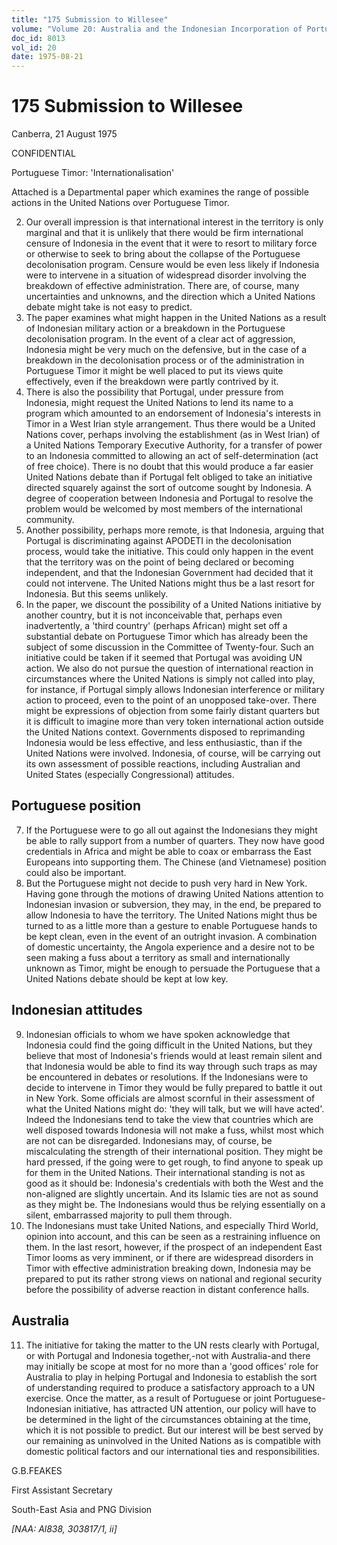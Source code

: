 ```yaml
---
title: "175 Submission to Willesee"
volume: "Volume 20: Australia and the Indonesian Incorporation of Portuguese Timor, 1974-1976"
doc_id: 8013
vol_id: 20
date: 1975-08-21
---
```


# 175 Submission to Willesee

Canberra, 21 August 1975

CONFIDENTIAL

Portuguese Timor: 'Internationalisation'

Attached is a Departmental paper which examines the range of possible actions in the United Nations over Portuguese Timor.

  2. Our overall impression is that international interest in the territory is only marginal and that it is unlikely that there would be firm international censure of Indonesia in the event that it were to resort to military force or otherwise to seek to bring about the collapse of the Portuguese decolonisation program. Censure would be even less likely if Indonesia were to intervene in a situation of widespread disorder involving the breakdown of effective administration. There are, of course, many uncertainties and unknowns, and the direction which a United Nations debate might take is not easy to predict.
  3. The paper examines what might happen in the United Nations as a result of Indonesian military action or a breakdown in the Portuguese decolonisation program. In the event of a clear act of aggression, Indonesia might be very much on the defensive, but in the case of a breakdown in the decolonisation process or of the administration in Portuguese Timor it might be well placed to put its views quite effectively, even if the breakdown were partly contrived by it.
  4. There is also the possibility that Portugal, under pressure from Indonesia, might request the United Nations to lend its name to a program which amounted to an endorsement of Indonesia's interests in Timor in a West Irian style arrangement. Thus there would be a United Nations cover, perhaps involving the establishment (as in West Irian) of a United Nations Temporary Executive Authority, for a transfer of power to an Indonesia committed to allowing an act of self-determination (act of free choice). There is no doubt that this would produce a far easier United Nations debate than if Portugal felt obliged to take an initiative directed squarely against the sort of outcome sought by Indonesia. A degree of cooperation between Indonesia and Portugal to resolve the problem would be welcomed by most members of the international community.
  5. Another possibility, perhaps more remote, is that Indonesia, arguing that Portugal is discriminating against APODETI in the decolonisation process, would take the initiative. This could only happen in the event that the territory was on the point of being declared or becoming independent, and that the Indonesian Government had decided that it could not intervene. The United Nations might thus be a last resort for Indonesia. But this seems unlikely.
  6. In the paper, we discount the possibility of a United Nations initiative by another country, but it is not inconceivable that, perhaps even inadvertently, a 'third country' (perhaps African) might set off a substantial debate on Portuguese Timor which has already been the subject of some discussion in the Committee of Twenty-four. Such an initiative could be taken if it seemed that Portugal was avoiding UN action. We also do not pursue the question of international reaction in circumstances where the United Nations is simply not called into play, for instance, if Portugal simply allows Indonesian interference or military action to proceed, even to the point of an unopposed take-over. There might be expressions of objection from some fairly distant quarters but it is difficult to imagine more than very token international action outside the United Nations context. Governments disposed to reprimanding Indonesia would be less effective, and less enthusiastic, than if the United Nations were involved. Indonesia, of course, will be carrying out its own assessment of possible reactions, including Australian and United States (especially Congressional) attitudes. 

## Portuguese position

  7. If the Portuguese were to go all out against the Indonesians they might be able to rally support from a number of quarters. They now have good credentials in Africa and might be able to coax or embarrass the East Europeans into supporting them. The Chinese (and Vietnamese) position could also be important.
  8. But the Portuguese might not decide to push very hard in New York. Having gone through the motions of drawing United Nations attention to Indonesian invasion or subversion, they may, in the end, be prepared to allow Indonesia to have the territory. The United Nations might thus be turned to as a little more than a gesture to enable Portuguese hands to be kept clean, even in the event of an outright invasion. A combination of domestic uncertainty, the Angola experience and a desire not to be seen making a fuss about a territory as small and internationally unknown as Timor, might be enough to persuade the Portuguese that a United Nations debate should be kept at low key. 

## Indonesian attitudes

  9. Indonesian officials to whom we have spoken acknowledge that Indonesia could find the going difficult in the United Nations, but they believe that most of Indonesia's friends would at least remain silent and that Indonesia would be able to find its way through such traps as may be encountered in debates or resolutions. If the Indonesians were to decide to intervene in Timor they would be fully prepared to battle it out in New York. Some officials are almost scornful in their assessment of what the United Nations might do: 'they will talk, but we will have acted'. Indeed the Indonesians tend to take the view that countries which are well disposed towards Indonesia will not make a fuss, whilst most which are not can be disregarded. Indonesians may, of course, be miscalculating the strength of their international position. They might be hard pressed, if the going were to get rough, to find anyone to speak up for them in the United Nations. Their international standing is not as good as it should be: Indonesia's credentials with both the West and the non-aligned are slightly uncertain. And its Islamic ties are not as sound as they might be. The Indonesians would thus be relying essentially on a silent, embarrassed majority to pull them through.
  10. The Indonesians must take United Nations, and especially Third World, opinion into account, and this can be seen as a restraining influence on them. In the last resort, however, if the prospect of an independent East Timor looms as very imminent, or if there are widespread disorders in Timor with effective administration breaking down, Indonesia may be prepared to put its rather strong views on national and regional security before the possibility of adverse reaction in distant conference halls. 

## Australia

  11. The initiative for taking the matter to the UN rests clearly with Portugal, or with Portugal and Indonesia together,-not with Australia-and there may initially be scope at most for no more than a 'good offices' role for Australia to play in helping Portugal and Indonesia to establish the sort of understanding required to produce a satisfactory approach to a UN exercise. Once the matter, as a result of Portuguese or joint Portuguese-Indonesian initiative, has attracted UN attention, our policy will have to be determined in the light of the circumstances obtaining at the time, which it is not possible to predict. But our interest will be best served by our remaining as uninvolved in the United Nations as is compatible with domestic political factors and our international ties and responsibilities.



G.B.FEAKES

First Assistant Secretary

South-East Asia and PNG Division

_[NAA: Al838, 303817/1, ii]_
